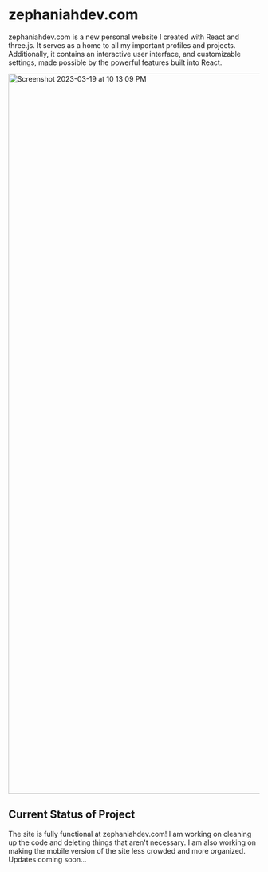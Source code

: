 # zephaniahdev.com
zephaniahdev.com is a new personal website I created with React and three.js. It serves as a home to all my important profiles and projects. Additionally, it contains an interactive user interface, and customizable settings, made possible by the powerful features built into React.

<img width="1440" alt="Screenshot 2023-03-19 at 10 13 09 PM" src="https://user-images.githubusercontent.com/114773939/226238194-57ea572d-6092-4cc5-b069-4f0b987eaa64.png">

## Current Status of Project

The site is fully functional at zephaniahdev.com! I am working on cleaning up the code and deleting things that aren't necessary. I am also working on making the mobile version of the site less crowded and more organized. Updates coming soon...
